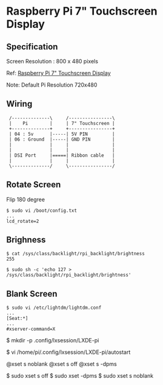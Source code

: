 # Raspberry Pi 7" Touchscreen Display

## Specification

Screen Resolution : 800 x 480 pixels

Ref: [Raspberry Pi 7" Touchscreen Display](https://www.element14.com/community/docs/DOC-78156/l/raspberry-pi-7-touchscreen-display)

Note: Default Pi Resolution 720x480

## Wiring

```
 /--------------\     /----------------\
 |    Pi        |     | 7" Touchscreen |
 +--------------+     +----------------+
 | 04 : 5v      |-----| 5V PIN         |
 | 06 : Ground  |-----| GND PIN        |
 |              |     |                |
 |              |     |                |
 | DSI Port     |=====| Ribbon cable   |
 |              |     |                |
 \--------------/     \----------------/
```

## Rotate Screen

Flip 180 degree

```console
$ sudo vi /boot/config.txt
...
lcd_rotate=2
```

## Brighness

```console
$ cat /sys/class/backlight/rpi_backlight/brightness
255

$ sudo sh -c 'echo 127 > /sys/class/backlight/rpi_backlight/brightness'
```

## Blank Screen

```console
$ sudo vi /etc/lightdm/lightdm.conf
...
[Seat:*]
...
#xserver-command=X

```

$ mkdir -p .config/lxsession/LXDE-pi

$ vi /home/pi/.config/lxsession/LXDE-pi/autostart

@xset s noblank
@xset s off
@xset s -dpms


$ sudo xset s off
$ sudo xset -dpms
$ sudo xset s noblank

